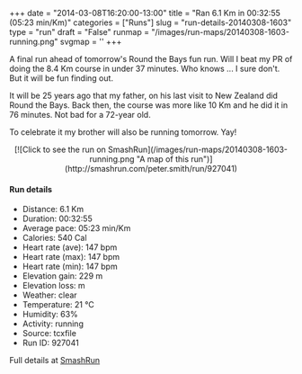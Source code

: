 +++
date = "2014-03-08T16:20:00-13:00"
title = "Ran 6.1 Km in 00:32:55 (05:23 min/Km)"
categories = ["Runs"]
slug = "run-details-20140308-1603"
type = "run"
draft = "False"
runmap = "/images/run-maps/20140308-1603-running.png"
svgmap = '<polyline points="0 52, 4 46, 13 48, 18 45, 24 34, 44 45, 57 47, 65 54, 77 44, 84 42, 85 41, 87 41, 96 41, 100 48, 96 58, 82 66, 77 64, 71 58, 69 56, 69 53, 72 48, 80 42, 93 41, 94 41, 100 48, 100 51, 94 59, 81 66, 71 56, 72 47, 68 53, 65 54, 61 50, 56 47, 45 45, 26 34, 19 40, 14 47, 9 64, 3 62">'
+++

A final run ahead of tomorrow's Round the Bays fun run. Will I beat my PR of doing the 8.4 Km course in under 37 minutes. Who knows ... I sure don't. But it will be fun finding out. 

It will be 25 years ago that my father, on his last visit to New Zealand did Round the Bays. Back then, the course was more like 10 Km and he did it in 76 minutes. Not bad for a 72-year old.  

To celebrate it my brother will also be running tomorrow. Yay!



<!--more-->

<center>
[![Click to see the run on SmashRun](/images/run-maps/20140308-1603-running.png "A map of this run")](http://smashrun.com/peter.smith/run/927041)
</center>

#### Run details

* Distance: 6.1 Km
* Duration: 00:32:55
* Average pace: 05:23 min/Km
* Calories: 540 Cal
* Heart rate (ave): 147 bpm
* Heart rate (max): 147 bpm
* Heart rate (min): 147 bpm
* Elevation gain: 229 m
* Elevation loss:  m
* Weather: clear
* Temperature: 21 &deg;C
* Humidity: 63%
* Activity: running
* Source: tcxfile
* Run ID: 927041

Full details at [SmashRun](http://smashrun.com/peter.smith/run/927041)